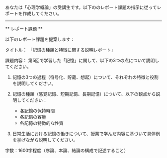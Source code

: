 あなたは「心理学概論」の受講生です。以下ののレポート課題の指示に従ってレポートを作成してください。

---------------------------------------
** レポート課題 **

以下のレポート課題を提案します：

タイトル：
「記憶の種類と特徴に関する説明レポート」

課題内容：
第5回で学習した「記憶」に関して、以下の3つの点について説明してください。

1. 記憶の3つの過程（符号化、貯蔵、想起）について、それぞれの特徴と役割を説明してください。

2. 記憶の種類（感覚記憶、短期記憶、長期記憶）について、以下の観点から説明してください：
   - 各記憶の保持時間
   - 各記憶の容量
   - 各記憶の特徴的な性質

3. 日常生活における記憶の働きについて、授業で学んだ内容に基づいて具体例を挙げながら説明してください。

字数：1600字程度（序論、本論、結論の構成で記述すること）